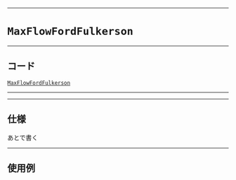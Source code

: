 _____

# `MaxFlowFordFulkerson`

_____

## コード

[`MaxFlowFordFulkerson`](https://github.com/titanium-22/Library_py/blob/main/Graph/MaxFlow/MaxFlowFordFulkerson.py)

_____


_____

## 仕様

あとで書く

_____

## 使用例

```python
```

